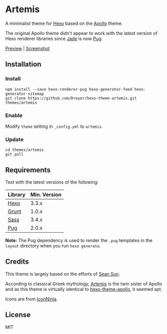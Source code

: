 # Artemis

A minimalist theme for [Hexo](http://hexo.io/) based on the [Apollo](https://github.com/pinggod/hexo-theme-apollo) theme.

The original Apollo theme didn't appear to work with the latest version of Hexo renderer libraries since [Jade](https://jade-lang.com) is now [Pug](https://pugjs.org).

[Preview](http://hexo-theme-artemis.smplcty.com/) |  [Screenshot](https://i.imgur.com/PCVquML.png)

## Installation

### Install

```
npm install --save hexo-renderer-pug hexo-generator-feed hexo-generator-sitemap
git clone https://github.com/Dreyer/hexo-theme-artemis.git themes/artemis
```

### Enable

Modify `theme` setting in `_config.yml` to `artemis`.

### Update

```
cd themes/artemis
git pull
```

## Requirements

Test with the latest versions of the following:

| Library | Min. Version |
| --- | --- |
| [Hexo](https://hexo.io/) | 3.3.x |
| [Grunt](https://gruntjs.com/) | 1.0.x |
| [Sass](http://sass-lang.com/) | 3.4.x |
| [Pug](https://pugjs.org) | 2.0.x |

**Note:** The Pug dependency is used to render the `.pug` templates in the `layout` directory when you run `hexo generate`.

## Credits

This theme is largely based on the efforts of [Sean Sun](https://github.com/pinggod).

According to classical Greek mythology, [Artemis](https://en.wikipedia.org/wiki/Artemis) is the twin sister of Apollo and as this theme is virtually identical to [hexo-theme-apollo](https://github.com/pinggod/hexo-theme-apollo), it seemed apt. 

Icons are from [IconNinja](http://www.iconninja.com/fairy-tales-icon-sets-16414).

## License

MIT